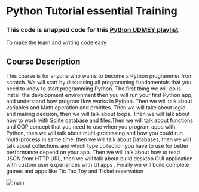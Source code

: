 # Python Tutorial essential Training
### This code is snapped code for this [Python UDMEY playlist](https://www.udemy.com/python-for-complete-beginners-learn-step-by-step/?couponCode=GITHUBDISCOUNT) 
To make the learn and writing code easy


## Course Description

This course is for anyone  who wants to become a Python programmer from scratch. We will start by discussing all programming fundamentals that you need to know to start programming Python. The first thing we will do is install the development environment then you will run your first Python app, and understand how program flow works in Python. Then we will talk about variables and Math operation and proirites. Then we will take about logic and making decision, then we will talk about loops. Then we will talk about  how to work with Sqlite database and files.Then we will talk about functions and OOP concept that you need to use when you program apps with Python, then we will talk about multi-processing and how you could run multi-process in same time,  then we will talk about Databases, then we will talk about collections and which type collection you have to use for better performance  depend on your app. Then we will talk about  how to read JSON from HTTP URL, then we will talk about build desktop GUI application with custom user experiences with UI apps . Finally we will build complete games and apps like  Tic Tac Toy and Ticket reservation

![main](http://attach.alruabye.net/dsa/dsa.jpg)
